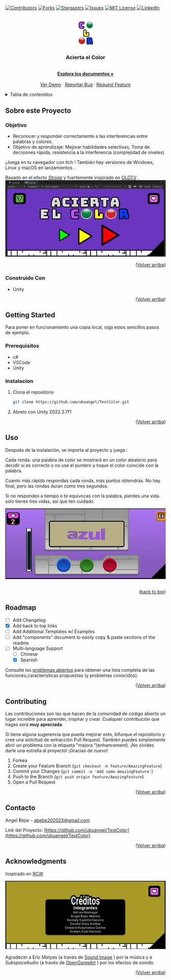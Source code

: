 
<a name="readme-top"></a>




<!-- PROJECT SHIELDS -->
[![Contributors][contributors-shield]][contributors-url]
[![Forks][forks-shield]][forks-url]
[![Stargazers][stars-shield]][stars-url]
[![Issues][issues-shield]][issues-url]
[![MIT License][license-shield]][license-url]
[![LinkedIn][linkedin-shield]][linkedin-url]




<!-- PROJECT LOGO -->
<br />
<div align="center">
<a href="https://github.com/ubuangel/TestColor">
    <img src="images/logo.png" alt="Logo" width="80" height="80">
  </a>

<h3 align="center">Acierta el Color</h3>


  <p align="center">

   <br />
    <a href="https://github.com/ubuangel/TestColor"><strong>Explora los documentos »</strong></a>
    <br />
    <br />
    <a href="https://github.com/ubuangel/TestColor">Ver Demo</a>
    ·
    <a href="https://github.com/ubuangel/TestColor/issues">Reportar Bug</a>
    ·
    <a href="https://github.com/ubuangel/TestColor/issues">Request Feature</a>
    
  
  </p>
</div>




<!-- TABLE OF CONTENTS -->
<details>
  <summary>Tabla de contenidos</summary>
  <ol>
    <li>
      <a href="#Sobre-este-Proyecto">Sobre Este Proyecto</a>
      <ul>
        <li><a href="#construido--con">Construido Con</a></li>
      </ul>
    </li>
    <li>
      <a href="#getting-started">Getting Started</a>
      <ul>
        <li><a href="#prerequisitos">Prerequisitos</a></li>
        <li><a href="#instalacion">Instalacion</a></li>
      </ul>
    </li>
    <li><a href="#uso">Uso</a></li>
    <li><a href="#roadmap">Roadmap</a></li>
    <li><a href="#contributing">Contribuciones</a></li>
    <li><a href="#license">License</a></li>
    <li><a href="#contacto">Contacto</a></li>
    <li><a href="#acknowledgments">Agradecimientos</a></li>
  </ol>
</details>





<!-- ABOUT THE PROJECT -->
## Sobre este Proyecto

### Objetivo

* Reconocer y responder correctamente a las interferencias entre palabras y colores.
* Objetivo de aprendizaje: Mejorar habilidades selectivas, Toma de decisiones rápida, resistencia a la interferencia (complejidad de niveles)



¡Juega  en tu navegador con itch ! También hay versiones de Windows, Linux y macOS en lanzamientos .

Basado en el efecto _[Stroop](https://en.wikipedia.org/wiki/Stroop_effect)_ y fuertemente inspirado en [OLDTV](https://store.steampowered.com/app/643270/OLDTV/) .
![Descripción de la imagen Markdown](/images/inicio.png)






<p align="right">(<a href="#readme-top">Volver arriba</a>)</p>



### Construido  Con

 
* Unity


<!--* [![Unity]][Unity-url]-->
<!--* [![Bootstrap][Bootstrap.com]][Bootstrap-url]-->


<p align="right">(<a href="#readme-top">Volver arriba</a>)</p>



<!-- GETTING STARTED -->
## Getting Started


Para poner en funcionamiento una copia local, siga estos sencillos pasos de ejemplo.


<!--  ![Descripción de la imagen Markdown](/images/tree.png) -->

### Prerequisitos


* c#
* VSCode
* Unity





### Instalacion




1. Clona el repositorio
   ```sh
   git clone https://github.com/ubuangel/TestColor.git
   ```

2. Abrelo con Unity 2022.3.7f1

<!--![imagen1][imagen1]-->

<p align="right">(<a href="#readme-top">Volver arriba</a>)</p>



<!-- USAGE EXAMPLES -->

## Uso

Después de la instalación, se importa al proyecto y juega :

Cada ronda. una palabra de color se mostrará en un color aleatorio para decidir si es correcto o no use el puntero y  toque  el color coincide con la palabra.


 Cuanto más rápido respondas cada ronda, más puntos obtendrás. No hay final, pero las rondas duran como tres segundos.

Si no respondes a tiempo o te equivocas con la palabra, pierdes  una vida. sólo tienes tres vidas, así que ten cuidado.

![Descripción de la imagen Markdown](/images/enjuego.png)

```sh

```


<!-- ![Descripción de la imagen Markdown](/images/consola.png)-->


<p align="right">(<a href="#readme-top">back to top</a>)</p>


<!-- ROADMAP -->
## Roadmap

- [ ] Add Changelog
- [x] Add back to top links
- [ ] Add Additional Templates w/ Examples
- [ ] Add "components" document to easily copy & paste sections of the readme
- [ ] Multi-language Support
    - [ ] Chinese
    - [X] Spanish

Consulte los [problemas abiertos](https://github.com/ubuangel/TestColor/issues) para obtener una lista completa de las funciones,caracteristicas propuestas (y problemas conocidos).

<p align="right">(<a href="#readme-top">Volver arriba</a>)</p>



<!-- CONTRIBUTING -->
## Contributing

Las contribuciones son las que hacen de la comunidad de código abierto un lugar increíble para aprender, inspirar y crear. Cualquier contribución que hagas será **muy apreciada**.

Si tiene alguna sugerencia que pueda mejorar esto, bifurque el repositorio y cree una solicitud de extracción Pull Request. También puedes simplemente abrir un problema con la etiqueta "mejora "(enhancement).
¡No olvides darle una estrella al proyecto! ¡Gracias de nuevo!

1. Forkea
2. Create your Feature Branch (`git checkout -b feature/AmazingFeature`)
3. Commit your Changes (`git commit -m 'Add some AmazingFeature'`)
4. Push to the Branch (`git push origin feature/AmazingFeature`)
5. Open a Pull Request

<p align="right">(<a href="#readme-top">Volver arriba</a>)</p>



<!-- LICENSE -->


<!-- CONTACT -->
## Contacto

Angel Bejar - abebe202023@gmail.com

Link del Proyecto: [https://github.com/ubuangel/TestColor](https://github.com/ubuangel/TestColor)

<p align="right">(<a href="#readme-top">Volver arriba</a>)</p>



<!-- ACKNOWLEDGMENTS -->
## Acknowledgments

Inspirado en [RCW](https://github.com/aczw/RCW?tab=readme-ov-file)

![Descripción de la imagen Markdown](/images/creditos.png)

 Agradecer  a Eric Matyas (a través de [Sound Image](https://soundimage.org/) ) por la música y a _SubspaceAudio_ (a través de [OpenGameArt](https://opengameart.org/content/512-sound-effects-8-bit-style) ) por los efectos de sonido.


<p align="right">(<a href="#readme-top">Volver arriba</a>)</p>



<!-- MARKDOWN LINKS & IMAGES -->
<!-- https://www.markdownguide.org/basic-syntax/#reference-style-links -->
[contributors-shield]: https://img.shields.io/github/contributors/ubuangel/TestColor.svg?style=for-the-badge
[contributors-url]: https://github.com/ubuangel/TestColor/graphs/contributors
[forks-shield]: https://img.shields.io/github/forks/ubuangel/TestColor.svg?style=for-the-badge
[forks-url]: https://github.com/ubuangel/TestColor/network/members
[stars-shield]: https://img.shields.io/github/stars/ubuangel/TestColor.svg?style=for-the-badge
[stars-url]: https://github.com/ubuangel/TestColor/stargazers
[issues-shield]: https://img.shields.io/github/issues/ubuangel/TestColor.svg?style=for-the-badge
[issues-url]: https://github.com/ubuangel/TestColor/issues
[license-shield]: https://img.shields.io/github/license/ubuangel/TestColor.svg?style=for-the-badge
[license-url]: https://github.com/ubuangel/TestColor/blob/main/LICENSE.txt
[linkedin-shield]: https://img.shields.io/badge/-LinkedIn-black.svg?style=for-the-badge&logo=linkedin&colorB=555
[linkedin-url]: https://linkedin.com/in/angel-andres-bejar-merma-5baaba281
[product-screenshot]: images/resultado1.png
[Unity]: https://img.shields.io/badge/UNITY

<!--[imagen1]: images/pantallaso.png-->
[Unity-url]: https://unity.com/es
[React.js]: https://img.shields.io/badge/React-20232A?style=for-the-badge&logo=react&logoColor=61DAFB
[React-url]: https://reactjs.org/
[Vue.js]: https://img.shields.io/badge/Vue.js-35495E?style=for-the-badge&logo=vuedotjs&logoColor=4FC08D
[Vue-url]: https://vuejs.org/
[Angular.io]: https://img.shields.io/badge/Angular-DD0031?style=for-the-badge&logo=angular&logoColor=white
[Angular-url]: https://angular.io/
[Svelte.dev]: https://img.shields.io/badge/Svelte-4A4A55?style=for-the-badge&logo=svelte&logoColor=FF3E00
[Svelte-url]: https://svelte.dev/
[Laravel.com]: https://img.shields.io/badge/Laravel-FF2D20?style=for-the-badge&logo=laravel&logoColor=white
[Laravel-url]: https://laravel.com
[Bootstrap.com]: https://img.shields.io/badge/Bootstrap-563D7C?style=for-the-badge&logo=bootstrap&logoColor=white
[Bootstrap-url]: https://getbootstrap.com
[JQuery.com]: https://img.shields.io/badge/jQuery-0769AD?style=for-the-badge&logo=jquery&logoColor=white
[JQuery-url]: https://jquery.com 
